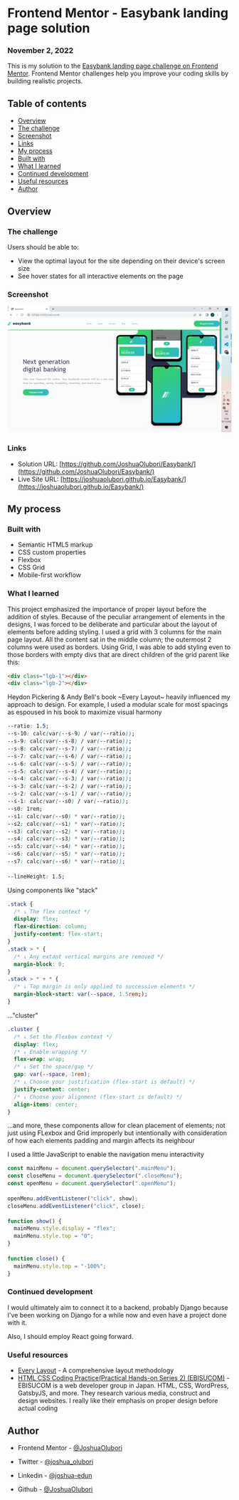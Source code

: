 # Frontend Mentor - Easybank landing page solution

### November 2, 2022

This is my solution to the [Easybank landing page challenge on Frontend
Mentor](https://www.frontendmentor.io/challenges/easybank-landing-page-WaUhkoDN). Frontend Mentor challenges help you
improve your coding skills by building realistic projects.

## Table of contents

- [Overview](#overview)
- [The challenge](#the-challenge)
- [Screenshot](#screenshot)
- [Links](#links)
- [My process](#my-process)
- [Built with](#built-with)
- [What I learned](#what-i-learned)
- [Continued development](#continued-development)
- [Useful resources](#useful-resources)
- [Author](#author)

## Overview

### The challenge

Users should be able to:

- View the optimal layout for the site depending on their device's screen size
- See hover states for all interactive elements on the page

### Screenshot

![](./Screenshot.png)

### Links

- Solution URL: [https://github.com/JoshuaOlubori/Easybank/](https://github.com/JoshuaOlubori/Easybank/)
- Live Site URL: [https://joshuaolubori.github.io/Easybank/](https://joshuaolubori.github.io/Easybank/)

## My process

### Built with

- Semantic HTML5 markup
- CSS custom properties
- Flexbox
- CSS Grid
- Mobile-first workflow

### What I learned

This project emphasized the importance of proper layout before the addition of styles.
Because of the peculiar arrangement of elements in the designs, I was forced to be deliberate and particular about the
layout
of elements before adding styling. I used a grid with 3 columns for the main page layout. All the content sat in the
middle column;
the outermost 2 columns were used as borders. Using Grid, I was able to add styling even to those borders with empty
divs that are direct children of the grid parent like this:

```html
<div class="lgb-1"></div>
<div class="lgb-2"></div>
```

Heydon Pickering & Andy Bell's book ~Every Layout~ heavily influenced my approach to design. For example, I used a
modular scale for most spacings as espoused in his book to maximize visual harmony

```css
--ratio: 1.5;
--s-10: calc(var(--s-9) / var(--ratio));
--s-9: calc(var(--s-8) / var(--ratio));
--s-8: calc(var(--s-7) / var(--ratio));
--s-7: calc(var(--s-6) / var(--ratio));
--s-6: calc(var(--s-5) / var(--ratio));
--s-5: calc(var(--s-4) / var(--ratio));
--s-4: calc(var(--s-3) / var(--ratio));
--s-3: calc(var(--s-2) / var(--ratio));
--s-2: calc(var(--s-1) / var(--ratio));
--s-1: calc(var(--s0) / var(--ratio));
--s0: 1rem;
--s1: calc(var(--s0) * var(--ratio));
--s2: calc(var(--s1) * var(--ratio));
--s3: calc(var(--s2) * var(--ratio));
--s4: calc(var(--s3) * var(--ratio));
--s5: calc(var(--s4) * var(--ratio));
--s6: calc(var(--s5) * var(--ratio));
--s7: calc(var(--s6) * var(--ratio));

--lineHeight: 1.5;
```

Using components like "stack"

```css
.stack {
  /* ↓ The flex context */
  display: flex;
  flex-direction: column;
  justify-content: flex-start;
}
.stack > * {
  /* ↓ Any extant vertical margins are removed */
  margin-block: 0;
}
.stack > * + * {
  /* ↓ Top margin is only applied to successive elements */
  margin-block-start: var(--space, 1.5rem;);
}
```

..."cluster"

```css
.cluster {
  /* ↓ Set the Flexbox context */
  display: flex;
  /* ↓ Enable wrapping */
  flex-wrap: wrap;
  /* ↓ Set the space/gap */
  gap: var(--space, 1rem);
  /* ↓ Choose your justification (flex-start is default) */
  justify-content: center;
  /* ↓ Choose your alignment (flex-start is default) */
  align-items: center;
}
```

...and more, these components allow for clean placement of elements; not just using FLexbox and Grid improperly but
intentionally with consideration of how each elements padding and margin affects its neighbour

I used a little JavaScript to enable the navigation menu interactivity

```js
const mainMenu = document.querySelector(".mainMenu");
const closeMenu = document.querySelector(".closeMenu");
const openMenu = document.querySelector(".openMenu");

openMenu.addEventListener("click", show);
closeMenu.addEventListener("click", close);

function show() {
  mainMenu.style.display = "flex";
  mainMenu.style.top = "0";
}

function close() {
  mainMenu.style.top = "-100%";
}
```

### Continued development

I would ultimately aim to connect it to a backend, probably Django because I've been working on Django for a while now
and even have a project done with it.

Also, I should employ React going forward.

### Useful resources

- [Every Layout](https://every-layout.dev/) - A comprehensive layout methodology
- [HTML CSS Coding Practice(Practical Hands-on Series 2) (EBISUCOM)](https://ep.ebisu.com/en/) -
  EBISUCOM is a web developer group in Japan. HTML, CSS, WordPress,
  GatsbyJS, and more. They research various media, construct and design
  websites. I really like their emphasis on proper design before actual coding

## Author

- Frontend Mentor - [@JoshuaOlubori](https://www.frontendmentor.io/profile/JoshuaOlubori)
- Twitter - [@joshua_olubori](https://twitter.com/joshua_olubori)

- Linkedin - [@joshua-edun](https://www.linkedin.com/in/joshua-edun/)

- Github - [@JoshuaOlubori](https://www.github.com/JoshuaOlubori)
